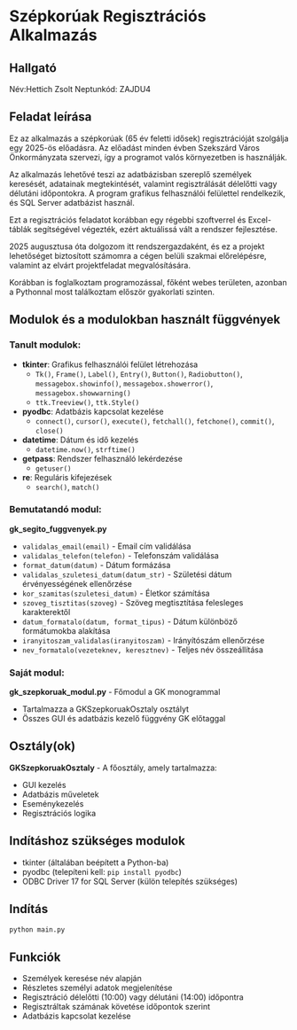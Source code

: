 # Szépkorúak Regisztrációs Alkalmazás

## Hallgató
Név:Hettich Zsolt
Neptunkód: ZAJDU4

## Feladat leírása
Ez az alkalmazás a szépkorúak (65 év feletti idősek) regisztrációját szolgálja egy 2025-ös előadásra. Az előadást minden évben Szekszárd Város Önkormányzata szervezi, így a programot valós környezetben is használják.

Az alkalmazás lehetővé teszi az adatbázisban szereplő személyek keresését, adatainak megtekintését, valamint regisztrálását délelőtti vagy délutáni időpontokra. A program grafikus felhasználói felülettel rendelkezik, és SQL Server adatbázist használ.

Ezt a regisztrációs feladatot korábban egy régebbi szoftverrel és Excel-táblák segítségével végezték, ezért aktuálissá vált a rendszer fejlesztése.

2025 augusztusa óta dolgozom itt rendszergazdaként, és ez a projekt lehetőséget biztosított számomra a cégen belüli szakmai előrelépésre, valamint az elvárt projektfeladat megvalósítására. 

Korábban is foglalkoztam programozással, főként webes területen, azonban a Pythonnal most találkoztam először gyakorlati szinten.

## Modulok és a modulokban használt függvények

### Tanult modulok:
- **tkinter**: Grafikus felhasználói felület létrehozása
  - `Tk()`, `Frame()`, `Label()`, `Entry()`, `Button()`, `Radiobutton()`, `messagebox.showinfo()`, `messagebox.showerror()`, `messagebox.showwarning()`
  - `ttk.Treeview()`, `ttk.Style()`
- **pyodbc**: Adatbázis kapcsolat kezelése
  - `connect()`, `cursor()`, `execute()`, `fetchall()`, `fetchone()`, `commit()`, `close()`
- **datetime**: Dátum és idő kezelés
  - `datetime.now()`, `strftime()`
- **getpass**: Rendszer felhasználó lekérdezése
  - `getuser()`
- **re**: Reguláris kifejezések
  - `search()`, `match()`

### Bemutatandó modul:
**gk_segito_fuggvenyek.py**
- `validalas_email(email)` - Email cím validálása
- `validalas_telefon(telefon)` - Telefonszám validálása
- `format_datum(datum)` - Dátum formázása
- `validalas_szuletesi_datum(datum_str)` - Születési dátum érvényességének ellenőrzése
- `kor_szamitas(szuletesi_datum)` - Életkor számítása
- `szoveg_tisztitas(szoveg)` - Szöveg megtisztítása felesleges karakterektől
- `datum_formatalo(datum, format_tipus)` - Dátum különböző formátumokba alakítása
- `iranyitoszam_validalas(iranyitoszam)` - Irányítószám ellenőrzése
- `nev_formatalo(vezeteknev, keresztnev)` - Teljes név összeállítása

### Saját modul:
**gk_szepkoruak_modul.py** - Főmodul a GK monogrammal
- Tartalmazza a GKSzepkoruakOsztaly osztályt
- Összes GUI és adatbázis kezelő függvény GK előtaggal

## Osztály(ok)
**GKSzepkoruakOsztaly** - A főosztály, amely tartalmazza:
- GUI kezelés
- Adatbázis műveletek
- Eseménykezelés
- Regisztrációs logika

## Indításhoz szükséges modulok
- tkinter (általában beépített a Python-ba)
- pyodbc (telepíteni kell: `pip install pyodbc`)
- ODBC Driver 17 for SQL Server (külön telepítés szükséges)

## Indítás
```bash
python main.py
```

## Funkciók
- Személyek keresése név alapján
- Részletes személyi adatok megjelenítése
- Regisztráció délelőtti (10:00) vagy délutáni (14:00) időpontra
- Regisztráltak számának követése időpontok szerint
- Adatbázis kapcsolat kezelése